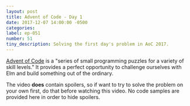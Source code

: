 ```yaml
---
layout: post
title: Advent of Code - Day 1
date: 2017-12-07 14:00:00 -0500
categories:
label: ep-051
number: 51
tiny_description: Solving the first day's problem in AoC 2017.
---
```


[Advent of Code](https://adventofcode.com/) is a "series of small programming puzzles for a variety of skill levels." It provides a perfect opportunity to challenge ourselves with Elm and build something out of the ordinary.

The video **does** contain spoilers, so if want to try to solve the problem on your own first, do that before watching this video. No code samples are provided here in order to hide spoilers.
